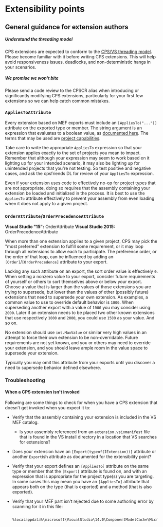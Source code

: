 Extensibility points
====================

General guidance for extension authors
--------------------------------------

##### Understand the threading model

CPS extensions are expected to conform to the [CPS/VS threading
model](../overview/threading_model.md). Please become familiar with it 
before writing CPS extensions. This will help avoid responsiveness 
issues, deadlocks, and non-deterministic hangs in your scenarios.

##### We promise we won't bite

Please send a code review to the CPSCR alias when introducing or significantly
modifying CPS extensions, particularly for your first few extensions so
we can help catch common mistakes.

### `AppliesToAttribute`

Every extension based on MEF exports must include an `[AppliesTo("...")]`
attribute on the exported type or member. The string argument is
an expression that evaluates to a boolean value, as [documented
here](http://msdn.microsoft.com/en-us/library/microsoft.visualstudio.shell.interop.ivsbooleansymbolexpressionevaluator.evaluateexpression.aspx).
The terms that may be used are [project
capabilities](../overview/about_project_capabilities.md).

Take care to write the appropriate `AppliesTo` expression so that your
extension applies exactly to the set of projects you mean to impact. Remember
that although your expression may seem to work based on it lighting up for
your intended scenario, it may also be lighting up for unintended projects
that you're not testing. So test positive and negative cases, and ask the
cpsfriends DL for review of your `AppliesTo` expression.

Even if your extension uses code to effectively no-op for project types
that are not appropriate, doing so requires that the assembly containing
your extension be loaded and initialized in the process. It is best to
use the `AppliesTo` attribute effectively to prevent your assembly from even
loading when it does not apply to a given project.

### `OrderAttribute`/`OrderPrecedenceAttribute`

**Visual Studio "15":** OrderAttribute
**Visual Studio 2015:** OrderPrecedenceAttribute

When more than one extension applies to a given project, CPS may pick the
"most preferred" extension to fulfill some requirement, or it may loop
through all extensions to allow each to participate. The preference order,
or the order of that loop, can be influenced by adding an `[Order]`/`[OrderPrecedence]`
attribute to your export.

Lacking any such attribute on an export, the sort order value is effectively
`0`. When setting a nonzero value to your export, consider future requirements
of yourself or others to sort themselves above or below your export. Choose
a value that is larger than the values of those extensions you are trying to
supersede, but lower than the values of other (possibly future) extensions
that need to supersede your own extension. As examples, a common value to
use to override default behavior is `1000`. When superseding another export
with a value of `1000` you may consider using `2000`. Later if an extension
needs to be placed two other known extensions that use respectively `1000`
and `2000`, you could use `1500` as your value. And so on.

No extension should use `int.MaxValue` or similar very high values in
an attempt to force their own extension to be non-overridable. Future
requirements are not yet known, and you or others may need to override
your extension, and you should leave ample room in the value space to
supersede your extension.

Typically you may omit this attribute from your exports until you discover
a need to supersede behavior defined elsewhere. 

### Troubleshooting

#### When a CPS extension isn't invoked

Following are some things to check for when you have a CPS extension that
doesn't get invoked when you expect it to:

- Verify that the assembly containing your extension is included in the 
  VS MEF catalog.
  - Is your assembly referenced from an `extension.vsixmanifest` file 
    that is found in the VS install directory in a location that VS 
    searches for extensions?
- Does your extension have an `[Export(typeof(IExtension))]` attribute 
  or another `Export`ish attribute as documented for the extensibility point?
- Verify that your export defines an `[AppliesTo]` attribute on the 
  same type or member that the `[Export]` attribute is found on, and 
  with an expression that is appropriate for the project type(s) you 
  are targeting. In some cases this may mean you have an `[AppliesTo]` 
  attribute that appears both on the type (that is exported) and a 
  method (that is also exported).
- Verify that your MEF part isn't rejected due to some authoring error 
  by scanning for it in this file:

        %localappdata%\microsoft\VisualStudio\14.0\ComponentModelCache\Microsoft.VisualStudio.Default.err
